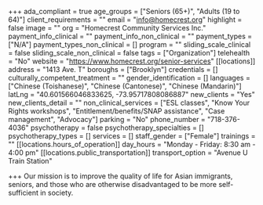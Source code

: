 +++
ada_compliant = true
age_groups = ["Seniors (65+)", "Adults (19 to 64)"]
client_requirements = ""
email = "info@homecrest.org"
highlight = false
image = ""
org = "Homecrest Community Services Inc."
payment_info_clinical = ""
payment_info_non_clinical = ""
payment_types = ["N/A"]
payment_types_non_clinical = []
program = ""
sliding_scale_clinical = false
sliding_scale_non_clinical = false
tags = ["Organization"]
telehealth = "No"
website = "https://www.homecrest.org/senior-services"
[[locations]]
address = "1413 Ave. T"
boroughs = ["Brooklyn"]
credentials = []
culturally_competent_treatment = ""
gender_identification = []
languages = ["Chinese (Toishanese)", "Chinese (Cantonese)", "Chinese (Mandarin)"]
latLng = "40.601566046833625, -73.95717808086887"
new_clients = "Yes"
new_clients_detail = ""
non_clinical_services = ["ESL classes", "Know Your Rights workshops", "Entitlement/benefits/SNAP assistance", "Case management", "Advocacy"]
parking = "No"
phone_number = "718-376-4036"
psychotherapy = false
psychotherapy_specialties = []
psychotherapy_types = []
services = []
staff_gender = ["Female"]
trainings = ""
[[locations.hours_of_operation]]
day_hours = "Monday - Friday: 8:30 am - 4:00 pm"
[[locations.public_transportation]]
transport_option = "Avenue U Train Station"

+++
Our mission is to improve the quality of life for Asian immigrants, seniors, and those who are otherwise disadvantaged to be more self-sufficient in society.